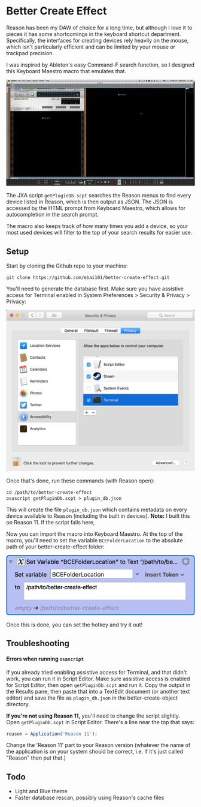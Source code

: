 # Better Create Effect

Reason has been my DAW of choice for a long time, but although I love it to pieces it has some shortcomings in the keyboard shortcut department. Specifically, the interfaces for creating devices rely heavily on the mouse, which isn't particularly efficient and can be limited by your mouse or trackpad precision.

I was inspired by Ableton's easy Command-F search function, so I designed this Keyboard Maestro macro that emulates that.

![bce-demo](https://github.com/ebai101/better-create-effect/raw/master/resources/bce-demo.gif)

The JXA script `getPluginDb.scpt` searches the Reason menus to find every device listed in Reason, which is then output as JSON. The JSON is accessed by the HTML prompt from Keyboard Maestro, which allows for autocompletion in the search prompt.

The macro also keeps track of how many times you add a device, so your most used devices will filter to the top of your search results for easier use.

## Setup

Start by cloning the Github repo to your machine:

```shell
git clone https://github.com/ebai101/better-create-effect.git
```

You'll need to generate the database first. Make sure you have assistive access for Terminal enabled in System Preferences > Security & Privacy > Privacy:

<img src="https://github.com/ebai101/better-create-effect/raw/master/resources/systemprefs.png" alt="systemprefs" style="zoom:50%;" />

Once that's done, run these commands (with Reason open):

```shell
cd /path/to/better-create-effect
osascript getPluginDb.scpt > plugin_db.json
```

This will create the file `plugin_db.json` which contains metadata on every device available to Reason (including the built in devices). **Note:** I built this on Reason 11. If the script fails here, 

Now you can import the macro into Keyboard Maestro. At the top of the macro, you'll need to set the variable `BCEFolderLocation` to the absolute path of your better-create-effect folder:

![bcelocation](https://github.com/ebai101/better-create-effect/raw/master/resources/bcelocation.png)

Once this is done, you can set the hotkey and try it out!

## Troubleshooting

#### Errors when running `osascript`

If you already tried enabling assistive access for Terminal, and that didn't work, you can run it in Script Editor. Make sure assistive access is enabled for Script Editor, then open `getPluginDb.scpt` and run it. Copy the output in the Results pane, then paste that into a TextEdit document (or another text editor) and save the file as `plugin_db.json` in the better-create-object directory.

**If you're not using Reason 11,** you'll need to change the script slightly. Open `getPluginDb.scpt` in Script Editor. There's a line near the top that says:

```javascript
reason = Application('Reason 11');
```

Change the 'Reason 11' part to your Reason version (whatever the name of the application is on your system should be correct, i.e. if it's just called "Reason" then put that.)

## Todo

- Light and Blue theme
- Faster database rescan, possibly using Reason's cache files